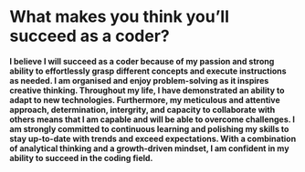 # What makes you think you’ll succeed as a coder?
**I believe I will succeed as a coder because of my passion and strong ability to effortlessly grasp different concepts and execute instructions as needed. I am organised and enjoy problem-solving as it inspires creative thinking. Throughout my life, I have demonstrated an ability to adapt to new technologies. Furthermore, my meticulous and attentive approach, determination, intergrity, and capacity to collaborate with others means that I am capable and will be able to overcome challenges. I am strongly committed to continuous learning and polishing my skills to stay up-to-date with trends and exceed expectations. With a combination of analytical thinking and a growth-driven mindset, I am confident in my ability to succeed in the coding field.**